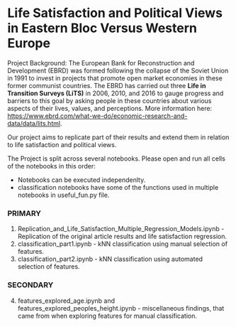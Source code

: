 # Life Satisfaction and Political Views in Eastern Bloc Versus Western Europe

Project Background: The European Bank for Reconstruction and Development (EBRD) was formed following the collapse of the Soviet Union in 1991 to invest in projects that promote open market economies in these former communist countries. The EBRD has carried out three **Life in Transition Surveys (LiTS)** in 2006, 2010, and 2016 to gauge progress and barriers to this goal by asking people in these countries about various aspects of their lives, values, and perceptions. More information here: https://www.ebrd.com/what-we-do/economic-research-and-data/data/lits.html.

Our project aims to replicate part of their results and extend them in relation to life satisfaction and political views.

The Project is split across several notebooks. Please open and run all cells of the notebooks in this order:
* Notebooks can be executed independenlty.
* classification notebooks have some of the functions used in multiple notebooks in useful_fun.py file.


### PRIMARY
1. Replication_and_Life_Satisfaction_Multiple_Regression_Models.ipynb - Replication of the original article results and life satisfaction regression.
2. classification_part1.ipynb - kNN classification using manual selection of features.
3. classification_part2.ipynb - kNN classification using automated selection of features.
### SECONDARY
4. features_explored_age.ipynb and features_explored_peoples_height.ipynb - miscellaneous findings, that came from when exploring features for manual classification. 
